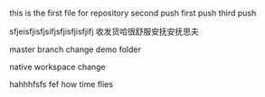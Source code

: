 this is the first file for repository
second push
first push
third push


sfjeisfjisfjsifjsfjisfjisfjifj
收发货哈很舒服安抚安抚思夫



master branch change demo folder

native workspace change

hahhhfsfs fef
how time flies
